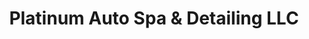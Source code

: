 ---
title: "Platinum Auto Spa & Detailing LLC"
url: /bowling-green/platinum-auto-spa-und-detailing-llc/
shop: Autowerkstatt
---